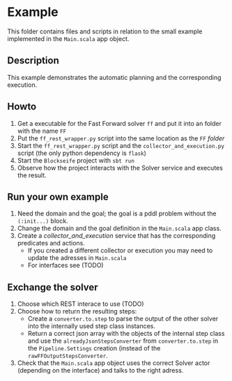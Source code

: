 # Example
This folder contains files and scripts in relation to the small example implemented in the `Main.scala` app object.

## Description
This example demonstrates the automatic planning and the corresponding execution.

## Howto
1. Get a executable for the Fast Forward solver `ff` and put it into an folder 
   with the name `FF`
2. Put the `ff_rest_wrapper.py` script into the same location as the `FF` *folder* 
3. Start the `ff_rest_wrapper.py` script and the `collector_and_execution.py` 
   script (the only python dependency is `flask`)
4. Start the `Blockseife` project with `sbt run`
5. Observe how the project interacts with the Solver service and executes the 
   result.

## Run your own example
1. Need the domain and the goal; the goal is a pddl problem without the 
   `(:init...)` block.
2. Change the domain and the goal definition in the `Main.scala` app class.
3. Create a *collector_and_execution* service that has the corresponding 
   predicates and actions.
    - If you created a different collector or execution you may need to update 
      the adresses in `Main.scala`
    - For interfaces see (TODO)

## Exchange the solver
1. Choose which REST interace to use (TODO) 
2. Choose how to return the resulting steps:
    - Create a `converter.to.step` to parse the output of the other solver into 
      the internally used step class instances.
    - Return a correct json array with the objects of the internal step class 
      and use the `alreadyJsonStepsConverter` from `converter.to.step` in the 
      `Pipeline.Settings` creation (instead of the `rawFFOutputStepsConverter`.
3. Check that the `Main.scala` app object uses the correct Solver actor 
   (depending on the interface) and talks to the right adress.
